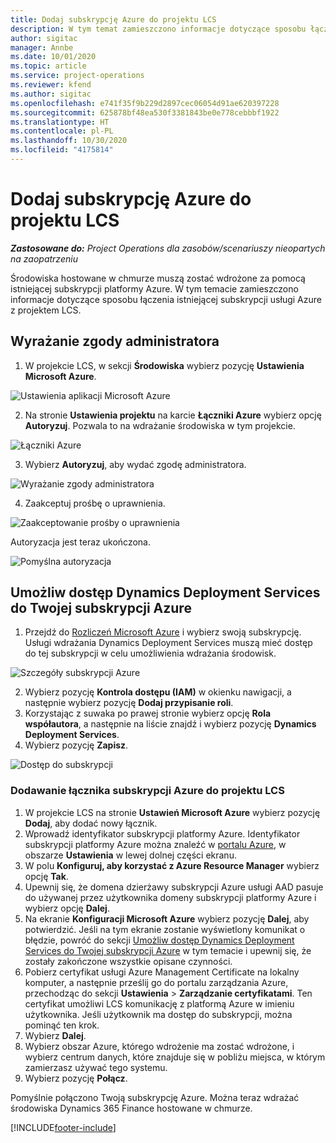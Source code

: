 ```yaml
---
title: Dodaj subskrypcję Azure do projektu LCS
description: W tym temat zamieszczono informacje dotyczące sposobu łączenia subskrypcji usługi Azure z projektem LCS.
author: sigitac
manager: Annbe
ms.date: 10/01/2020
ms.topic: article
ms.service: project-operations
ms.reviewer: kfend
ms.author: sigitac
ms.openlocfilehash: e741f35f9b229d2897cec06054d91ae620397228
ms.sourcegitcommit: 625878bf48ea530f3381843be0e778cebbbf1922
ms.translationtype: HT
ms.contentlocale: pl-PL
ms.lasthandoff: 10/30/2020
ms.locfileid: "4175814"
---
```

# <a name="add-an-azure-subscription-to-an-lcs-project"></a>Dodaj subskrypcję Azure do projektu LCS

_**Zastosowane do:** Project Operations dla zasobów/scenariuszy nieopartych na zaopatrzeniu_

Środowiska hostowane w chmurze muszą zostać wdrożone za pomocą istniejącej subskrypcji platformy Azure. W tym temacie zamieszczono informacje dotyczące sposobu łączenia istniejącej subskrypcji usługi Azure z projektem LCS. 

## <a name="grant-admin-consent"></a>Wyrażanie zgody administratora

1. W projekcie LCS, w sekcji **Środowiska** wybierz pozycję **Ustawienia Microsoft Azure**.

![Ustawienia aplikacji Microsoft Azure](./media/1MicrosoftAzureSettings.png)

2. Na stronie **Ustawienia projektu** na karcie **Łączniki Azure** wybierz opcję **Autoryzuj**. Pozwala to na wdrażanie środowiska w tym projekcie.

![Łączniki Azure](./media/2AzureConnectors.png)

3. Wybierz **Autoryzuj**, aby wydać zgodę administratora.

![Wyrażanie zgody administratora](./media/3GrantAdminConsent.png)

4. Zaakceptuj prośbę o uprawnienia.

![Zaakceptowanie prośby o uprawnienia](./media/4AcceptPermissionRequest.png)

Autoryzacja jest teraz ukończona. 

![Pomyślna autoryzacja](./media/5AuthorizationComplete.png)

## <a name="provide-dynamics-deployment-services-access-to-your-azure-subscription"></a><a name="provide"></a>Umożliw dostęp Dynamics Deployment Services do Twojej subskrypcji Azure

1. Przejdź do [Rozliczeń Microsoft Azure](https://portal.azure.com/#blade/Microsoft\_Azure\_Billing/SubscriptionsBlade) i wybierz swoją subskrypcję. Usługi wdrażania Dynamics Deployment Services muszą mieć dostęp do tej subskrypcji w celu umożliwienia wdrażania środowisk.

![Szczegóły subskrypcji Azure](./media/6AzureSubscription.png)

2. Wybierz pozycję **Kontrola dostępu (IAM)** w okienku nawigacji, a następnie wybierz pozycję **Dodaj przypisanie roli**.
3. Korzystając z suwaka po prawej stronie wybierz opcję **Rola współautora**, a następnie na liście znajdź i wybierz pozycję **Dynamics Deployment Services**. 
4. Wybierz pozycję **Zapisz**.

![Dostęp do subskrypcji](./media/7SubscriptionAccess.png)

### <a name="add-a-subscription-connector-to-an-lcs-project"></a>Dodawanie łącznika subskrypcji Azure do projektu LCS

1. W projekcie LCS na stronie **Ustawień Microsoft Azure** wybierz pozycję **Dodaj**, aby dodać nowy łącznik.
2. Wprowadź identyfikator subskrypcji platformy Azure. Identyfikator subskrypcji platformy Azure można znaleźć w [portalu Azure](https://ms.portal.azure.com/), w obszarze **Ustawienia** w lewej dolnej części ekranu.
3. W polu **Konfiguruj, aby korzystać z Azure Resource Manager** wybierz opcję **Tak**.
4. Upewnij się, że domena dzierżawy subskrypcji Azure usługi AAD pasuje do używanej przez użytkownika domeny subskrypcji platformy Azure i wybierz opcję **Dalej**.
5. Na ekranie **Konfiguracji Microsoft Azure** wybierz pozycję **Dalej**, aby potwierdzić. Jeśli na tym ekranie zostanie wyświetlony komunikat o błędzie, powróć do sekcji [Umożliw dostęp Dynamics Deployment Services do Twojej subskrypcji Azure](#provide) w tym temacie i upewnij się, że zostały zakończone wszystkie opisane czynności.
6. Pobierz certyfikat usługi Azure Management Certificate na lokalny komputer, a następnie prześlij go do portalu zarządzania Azure, przechodząc do sekcji **Ustawienia** > **Zarządzanie certyfikatami**. Ten certyfikat umożliwi LCS komunikację z platformą Azure w imieniu użytkownika. Jeśli użytkownik ma dostęp do subskrypcji, można pominąć ten krok.
7. Wybierz **Dalej**.
8. Wybierz obszar Azure, którego wdrożenie ma zostać wdrożone, i wybierz centrum danych, które znajduje się w pobliżu miejsca, w którym zamierzasz używać tego systemu.
9.  Wybierz pozycję **Połącz**.

Pomyślnie połączono Twoją subskrypcję Azure. Można teraz wdrażać środowiska Dynamics 365 Finance hostowane w chmurze.




[!INCLUDE[footer-include](../includes/footer-banner.md)]